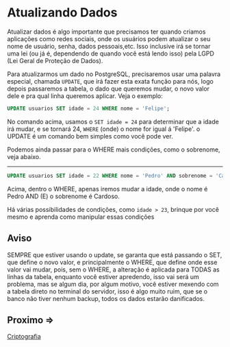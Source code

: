 # Atualizando Dados

Atualizar dados é algo importante que precisamos ter quando criamos aplicações como redes sociais, onde os usuários podem atualizar o seu nome de usuário, senha, dados pessoais,etc. Isso inclusive irá se tornar uma lei (ou já é, dependendo de quando você está lendo isso) pela LGPD (Lei Geral de Proteção de Dados).

Para atualizarmos um dado no PostgreSQL, precisaremos usar uma palavra especial, chamada `UPDATE`, que irá fazer esta exata função para nós, logo depois passaremos a tabela, o dado que queremos mudar, o novo valor dele e pra qual linha queremos aplicar. Veja o exemplo:

```sql
UPDATE usuarios SET idade = 24 WHERE nome = 'Felipe';
```

No comando acima, usamos o `SET idade = 24` para determinar que a idade irá mudar, e se tornará 24, `WHERE` (onde) o nome for igual á 'Felipe'. o UPDATE é um comando bem simples como você pode ver.

Podemos ainda passar para o WHERE mais condições, como o sobrenome, veja abaixo.

---

```sql
UPDATE usuarios SET idade = 22 WHERE nome = 'Pedro' AND sobrenome = 'Cardoso';
```

Acima, dentro o WHERE, apenas iremos mudar a idade, onde o nome é Pedro AND (E) o sobrenome é Cardoso.

Há várias possibilidades de condições, como `idade > 23`, brinque por você mesmo e aprenda como manipular essas condições

## Aviso

SEMPRE que estiver usando o update, se garanta que está passando o SET, que define o novo valor, e principalmente o WHERE, que define onde esse valor vai mudar, pois, sem o WHERE, a alteração é aplicada para TODAS as linhas da tabela, enquanto você estiver apredendo, isso vai será um problema, mas se algum dia, por algum motivo, você estiver mexendo com a tabela direto no terminal do servidor, isso é algo muito ruim, que se o banco não tiver nenhum backup, todos os dados estarão danificados.

## Proximo =>

[Criptografia](../criptografia/README.md)
